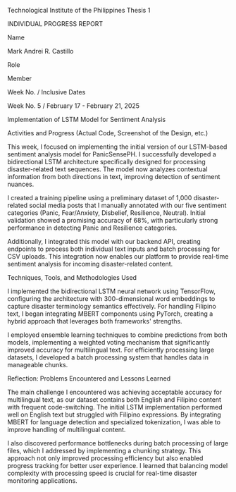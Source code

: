 Technological Institute of the Philippines
Thesis 1

INDIVIDUAL PROGRESS REPORT



Name

Mark Andrei R. Castillo

Role

Member

Week No. / Inclusive Dates

Week No. 5 / February 17 - February 21, 2025



Implementation of LSTM Model for Sentiment Analysis



Activities and Progress (Actual Code, Screenshot of the Design, etc.)

This week, I focused on implementing the initial version of our LSTM-based sentiment analysis model for PanicSensePH. I successfully developed a bidirectional LSTM architecture specifically designed for processing disaster-related text sequences. The model now analyzes contextual information from both directions in text, improving detection of sentiment nuances.

I created a training pipeline using a preliminary dataset of 1,000 disaster-related social media posts that I manually annotated with our five sentiment categories (Panic, Fear/Anxiety, Disbelief, Resilience, Neutral). Initial validation showed a promising accuracy of 68%, with particularly strong performance in detecting Panic and Resilience categories.

Additionally, I integrated this model with our backend API, creating endpoints to process both individual text inputs and batch processing for CSV uploads. This integration now enables our platform to provide real-time sentiment analysis for incoming disaster-related content.



Techniques, Tools, and Methodologies Used

I implemented the bidirectional LSTM neural network using TensorFlow, configuring the architecture with 300-dimensional word embeddings to capture disaster terminology semantics effectively. For handling Filipino text, I began integrating MBERT components using PyTorch, creating a hybrid approach that leverages both frameworks' strengths.

I employed ensemble learning techniques to combine predictions from both models, implementing a weighted voting mechanism that significantly improved accuracy for multilingual text. For efficiently processing large datasets, I developed a batch processing system that handles data in manageable chunks.



Reflection: Problems Encountered and Lessons Learned

The main challenge I encountered was achieving acceptable accuracy for multilingual text, as our dataset contains both English and Filipino content with frequent code-switching. The initial LSTM implementation performed well on English text but struggled with Filipino expressions. By integrating MBERT for language detection and specialized tokenization, I was able to improve handling of multilingual content.

I also discovered performance bottlenecks during batch processing of large files, which I addressed by implementing a chunking strategy. This approach not only improved processing efficiency but also enabled progress tracking for better user experience. I learned that balancing model complexity with processing speed is crucial for real-time disaster monitoring applications.